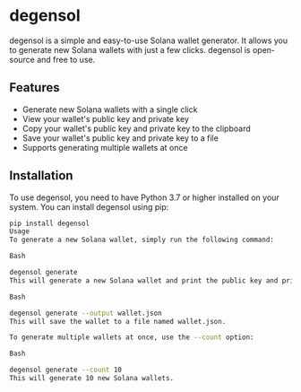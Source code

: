 # degensol

degensol is a simple and easy-to-use Solana wallet generator. It allows you to generate new Solana wallets with just a few clicks. degensol is open-source and free to use.

## Features

* Generate new Solana wallets with a single click
* View your wallet's public key and private key
* Copy your wallet's public key and private key to the clipboard
* Save your wallet's public key and private key to a file
* Supports generating multiple wallets at once

## Installation

To use degensol, you need to have Python 3.7 or higher installed on your system. You can install degensol using pip:

```bash
pip install degensol
Usage
To generate a new Solana wallet, simply run the following command:

Bash

degensol generate
This will generate a new Solana wallet and print the public key and private key to the console. You can also save the wallet to a file using the --output option:

Bash

degensol generate --output wallet.json
This will save the wallet to a file named wallet.json.

To generate multiple wallets at once, use the --count option:

Bash

degensol generate --count 10
This will generate 10 new Solana wallets.
